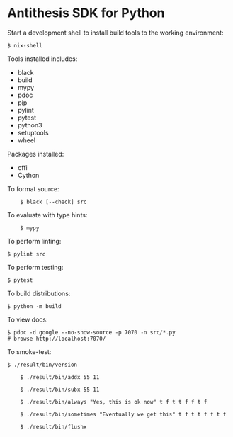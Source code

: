 Antithesis SDK for Python
=========================

Start a development shell to install build tools to the working environment:

    $ nix-shell


Tools installed includes: 

- black
- build
- mypy
- pdoc
- pip
- pylint
- pytest
- python3
- setuptools
- wheel

Packages installed:
- cffi
- Cython

To format source:

		$ black [--check] src

To evaluate with type hints:

		$ mypy

To perform linting:

    $ pylint src

To perform testing:

    $ pytest

To build distributions:

    $ python -m build

To view docs:

    $ pdoc -d google --no-show-source -p 7070 -n src/*.py
    # browse http://localhost:7070/

To smoke-test:

    $ ./result/bin/version

		$ ./result/bin/addx 55 11

		$ ./result/bin/subx 55 11

		$ ./result/bin/always "Yes, this is ok now" t f t t f f t f

		$ ./result/bin/sometimes "Eventually we get this" t f t t f f t f

		$ ./result/bin/flushx
